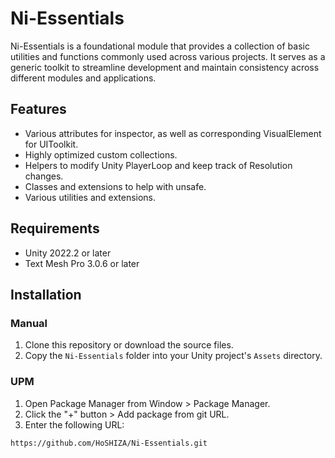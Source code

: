# Ni-Essentials

Ni-Essentials is a foundational module that provides a collection of basic utilities and functions commonly used across various projects. It serves as a generic toolkit to streamline development and maintain consistency across different modules and applications.

## Features

- Various attributes for inspector, as well as corresponding VisualElement for UIToolkit.
- Highly optimized custom collections.
- Helpers to modify Unity PlayerLoop and keep track of Resolution changes.
- Classes and extensions to help with unsafe.
- Various utilities and extensions.

## Requirements

* Unity 2022.2 or later
* Text Mesh Pro 3.0.6 or later

## Installation

### Manual

1. Clone this repository or download the source files.
2. Copy the `Ni-Essentials` folder into your Unity project's `Assets` directory.

### UPM

1. Open Package Manager from Window > Package Manager.
2. Click the "+" button > Add package from git URL.
3. Enter the following URL:

```
https://github.com/HoSHIZA/Ni-Essentials.git
```
